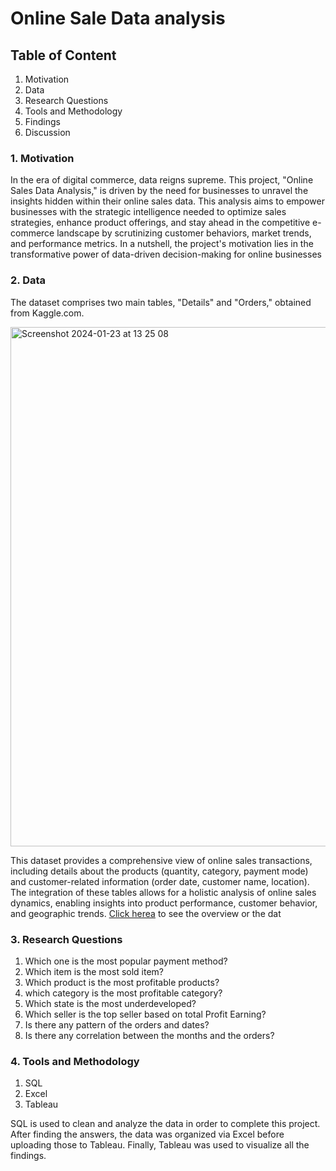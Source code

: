 # Online Sale Data analysis

## Table of Content 
1. Motivation
2. Data
3. Research Questions
4. Tools and Methodology
5. Findings
6. Discussion
### 1. Motivation
In the era of digital commerce, data reigns supreme. This project, "Online Sales Data Analysis," is driven by the need for businesses to unravel the insights hidden within their online sales data. This analysis aims to empower businesses with the strategic intelligence needed to optimize sales strategies, enhance product offerings, and stay ahead in the competitive e-commerce landscape by scrutinizing customer behaviors, market trends, and performance metrics. In a nutshell, the project's motivation lies in the transformative power of data-driven decision-making for online businesses
### 2. Data 
The dataset comprises two main tables, "Details" and "Orders," obtained from Kaggle.com. 

<img width="831" alt="Screenshot 2024-01-23 at 13 25 08" src="https://github.com/tipusultan13/Online-Sales-Data-analysis/assets/156308034/df0ec05a-d275-419e-a910-7959dd7f3f0a">

This dataset provides a comprehensive view of online sales transactions, including details about the products (quantity, category, payment mode) and customer-related information (order date, customer name, location). The integration of these tables allows for a holistic analysis of online sales dynamics, enabling insights into product performance, customer behavior, and geographic trends.
[Click herea]([quora.com/profile/Ashish-Kulkarni-100](https://www.kaggle.com/datasets/samruddhi4040/online-sales-data)https://www.kaggle.com/datasets/samruddhi4040/online-sales-data)  to see the overview or the dat

### 3. Research Questions
1. Which one is the most popular payment method?
2. Which item is the most sold item?
3. Which product is the most profitable products?
4. which category is the most profitable category?
5. Which state is the most underdeveloped?
6. Which seller is the top seller based on total Profit Earning?
7. Is there any pattern of the orders and dates?
8. Is there any correlation between the months and the orders?

### 4. Tools and Methodology
1. SQL
2. Excel
3. Tableau
   
SQL is used to clean and analyze the data in order to complete this project. After finding the answers, the data was organized via Excel before uploading those to Tableau. Finally, Tableau was used to visualize all the findings.



